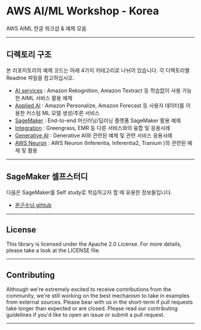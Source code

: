 # AWS AI/ML Workshop - Korea

AWS AIML 한글 워크샵 & 예제 모음 

---

## 디렉토리 구조

본 리포지토리의 예제 코드는 아래 4가지 카테고리로 나뉘어 있습니다. 각 디렉토리별 Readme 파일을 참고하십시오.

- [AI services](aiservices/Readme.md) : Amazon Rekognition, Amazon Textract 등 학습없이 사용 가능한 AIML 서비스 활용 예제
- [Applied AI](appliedai/Readme.md) : Amazon Personalize, Amazon Forecast 등 사용자 데이터를 이용한 커스텀 ML 모델 생성/추론 서비스
- [SageMaker](sagemaker/Readme.md) : End-to-end 머신러닝/딥러닝 플랫폼 SageMaker 활용 예제
- [Integration](integration/Readme.md) : Greengrass, EMR 등 다른 서비스와의 융합 및 응용사례
- [Generative AI](genai/Readme.md) : Generative AI와 관련된 예제 및 관련 서비스 응용사례
- [AWS Neuron](neuron/Readme.md) : AWS Neuron (Inferentia, Inferentia2, Tranium )의 관련된 예제 및 활용
---

## SageMaker 셀프스터디

다음은 SageMaker를 Self study로 학습하고자 할 때 유용한 정보들입니다.

- [문곤수님 gihtub](https://github.com/gonsoomoon-ml/Self-Study-On-SageMaker/blob/main/README.md)

---

## License
This library is licensed under the Apache 2.0 License. For more details, please take a look at the LICENSE file.

---

## Contributing
Although we're extremely excited to receive contributions from the community, we're still working on the best mechanism to take in examples from external sources. Please bear with us in the short-term if pull requests take longer than expected or are closed. Please read our contributing guidelines if you'd like to open an issue or submit a pull request.

---
